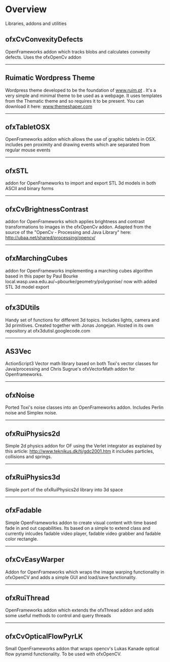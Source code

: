 # Overview #

Libraries, addons and utilities

## ofxCvConvexityDefects ##
OpenFrameworks addon which tracks blobs and calculates convexity defects. Uses the ofxOpenCv addon



---


## Ruimatic Wordpress Theme ##
Wordpress theme developed to be the foundation of www.ruim.pt .
It's a very simple and minimal theme to be used as a webpage.
It uses templates from the Thematic theme and so requires it to be present. You can download it here: www.themeshaper.com


---


## ofxTabletOSX ##
OpenFrameworks addon which allows the use of graphic tablets in OSX. includes pen proximity and drawing events which are separated from regular mouse events


---


## ofxSTL ##
addon for OpenFrameworks to import and export STL 3d models in both ASCII and binary forms


---


## ofxCvBrightnessContrast ##
addon for OpenFrameworks which 	applies brightness and contrast transformations to images in the ofxOpenCv addon. Adapted from the source of the "OpenCv - Processing and Java Library" here: http://ubaa.net/shared/processing/opencv/


---


## ofxMarchingCubes ##
addon for OpenFrameworks implementing a marching cubes algorithm based in this paper by Paul Bourke local.wasp.uwa.edu.au/~pbourke/geometry/polygonise/
now with added STL 3d model export


---


## ofx3DUtils ##
Handy set of functions for different 3d topics. Includes lights, camera and 3d primitives. Created together with Jonas Jongejan.
Hosted in its own repository at ofx3dutisl.googlecode.com


---


## AS3Vec ##
ActionScript3 Vector math library based on both Toxi's vector classes for Java/processing and Chris Sugrue's ofxVectorMath addon for Openframeworks.


---


## ofxNoise ##
Ported Toxi's noise classes into an OpenFrameworks addon.
Includes Perlin noise and Simplex noise.


---


## ofxRuiPhysics2d ##
Simple 2d physics addon for OF using the Verlet integrator as explained by this article: http://www.teknikus.dk/tj/gdc2001.htm
it includes particles, collisions and springs.


---


## ofxRuiPhysics3d ##
Simple port of the ofxRuiPhysics2d library into 3d space


---


## ofxFadable ##
Simple OpenFrameworks addon to create visual content with time based fade in and out capabilities. Its based on a simple to extend class and currently inlcudes fadable video player, fadable video grabber and fadable color rectangle.


---


## ofxCvEasyWarper ##
Addon for OpenFrameworks which wraps the image warping functionality in ofxOpenCV and adds a simple GUI and load/save functionality.


---


## ofxRuiThread ##
OpenFrameworks addon which extends the ofxThread addon and adds some useful methods to control and query threads


---


## ofxCvOpticalFlowPyrLK ##
Small OpenFrameworks addon that wraps opencv's Lukas Kanade optical flow pyramid functionality. To be used with ofxOpenCV.
